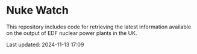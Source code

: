 # Nuke Watch

This repository includes code for retrieving the latest information available on the output of EDF nuclear power plants in the UK.

Last updated: 2024-11-13 17:09